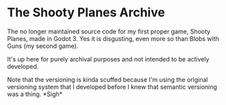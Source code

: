 # The Shooty Planes Archive

The no longer maintained source code for my first proper game, Shooty Planes, made in Godot 3. Yes it is disgusting, even more so than Blobs with Guns (my second game).

It's up here for purely archival purposes and not intended to be actively developed.

Note that the versioning is kinda scuffed because I'm using the original versioning system that I developed before I knew that semantic versioning was a thing. \*Sigh*
